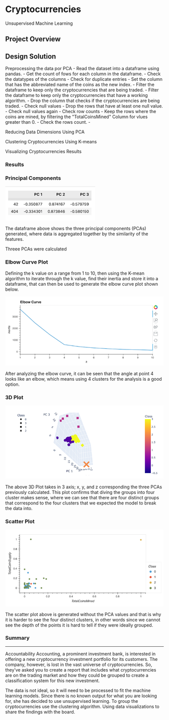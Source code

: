# Cryptocurrencies
Unsupervised Machine Learning

## Project Overview


## Design Solution

Preprocessing the data por PCA
    - Read the dataset into a dataframe using pandas.
    - Get the count of fows for each column in the dataframe.
    - Check the datatypes of the columns
    - Check for duplicate entries
    - Set the column that has the abbreviated name of the coins as the new index.
    - Filter the dataframe to keep only the cryptocurrencies that are being traded.
    - Filter the dataframe to keep only the cryptocurrencies that have a working algorithm.
    - Drop the column that checks if the cryptocurrencies are being traded.
    - Check null values 
    - Drop the rows that have at least one null value.
    - Check null values again
    - Check row counts
    - Keep the rows where the coins are mined, by filtering the "TotalCoinsMined" Column for vlues greater than 0.
    - Check the rows count.
    - 

Reducing Data Dimensions Using PCA

Clustering Cryptocurrencies Using K-means

Visualizing Cryptocurrencies Results



### Results



### Principal Components


![components](./Resources/components.png)

The dataframe above shows the three principal components (PCAs) generated, where data is aggregated together by the similarity of the features.

Threee PCAs were calculated 

### Elbow Curve Plot

Defining the k value on a range from 1 to 10, then using the K-mean algorithm to iterate through the k value, find their inertia and store it into a dataframe, that can then be used to generate the elbow curve plot shown below.

![elbow_curve](./Resources/elbow_curve.png)

After analyzing the elbow curve, it can be seen that the angle at point 4 looks like an elbow, which means using 4 clusters for the analysis is a good option.

### 3D Plot

![3D_plot](./Resources/3D_plot.png)

The above 3D Plot takes in 3 axis; x, y, and z corresponding the three PCAs previously calculated. This plot confirms that diving the groups into four cluster makes sense, where we can see that there are four distinct groups that correspond to the four clusters that we expected the model to break the data into.  


### Scatter Plot
![scatter_plot](./Resources/scatter_plot.png)

The scatter plot above is generated without the PCA values and that is why it is harder to see the four distinct clusters, in other words since we cannot see the depth of the points it is hard to tell if they were ideally grouped.








### Summary



-------------------------------------------------------------------------------------------------------------------------------------------

Accountability Accounting, a prominent investment bank, is interested in offering a new cryptocurrency investment portfolio for its customers. The company, however, is lost in the vast universe of cryptocurrencies. So, they’ve asked you to create a report that includes what cryptocurrencies are on the trading market and how they could be grouped to create a classification system for this new investment.

The data is not ideal, so it will need to be processed to fit the machine learning models. Since there is no known output for what you are looking for, she has decided to use unsupervised learning. To group the cryptocurrencies use the clustering algorithm. Using data visualizations to share the findings with the board.

